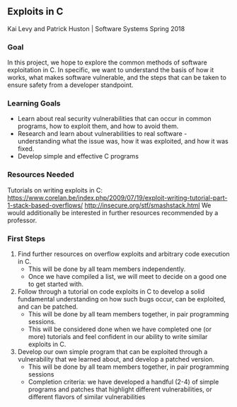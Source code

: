 ## Exploits in C
Kai Levy and Patrick Huston | Software Systems Spring 2018
### Goal

In this project, we hope to explore the common methods of software exploitation in C. In specific, we want to understand the basis of how it works, what makes software vulnerable, and the steps that can be taken to ensure safety from a developer standpoint. 

### Learning Goals

  - Learn about real security vulnerabilities that can occur in common programs, how to exploit them, and how to avoid them. 
  - Research and learn about vulnerabilities to real software - understanding what the issue was, how it was exploited, and how it was fixed.
  - Develop simple and effective C programs

### Resources Needed
Tutorials on writing exploits in C:
https://www.corelan.be/index.php/2009/07/19/exploit-writing-tutorial-part-1-stack-based-overflows/
http://insecure.org/stf/smashstack.html
We would additionally be interested in further resources recommended by a professor.

### First Steps

1. Find further resources on overflow exploits and arbitrary code execution in C. 
    - This will be done by all team members independently. 
    - Once we have compiled a list, we will meet to decide on a good one to get started with. 
2. Follow through a tutorial on code exploits in C to develop a solid fundamental understanding on how such bugs occur, can be exploited, and can be patched. 
    - This will be done by all team members together, in pair programming sessions.
    - This will be considered done when we have completed one (or more) tutorials and feel confident in our ability to write similar exploits in C.
3. Develop our own simple program that can be exploited through a vulnerability that we learned about, and develop a patched version.
    - This will be done by all team members together, in pair programming sessions
    - Completion criteria: we have developed a handful (2-4) of simple programs and patches that highlight different vulnerabilities, or different flavors of similar vulnerabilities
